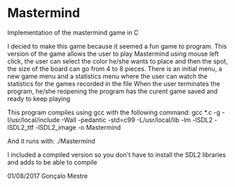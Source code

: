 # Mastermind
Implementation of the mastermind game in C

I decied to make this game because it seemed a fun game to program.
This version of the game allows the user to play Mastermind using mouse left click,
the user can select the color he/she wants to place and then the spot, the size of the 
board can go from 4 to 8 pieces.
There is an initial menu, a new game menu and a statistics menu where the user can watch the statistics for the games recorded in the file
When the user terminates the program, he/she reopening the program has the curent game saved and ready to keep playing


This program compiles using gcc with the following command:
gcc *.c -g -I/usr/local/include  -Wall -pedantic -std=c99 -L/usr/local/lib -lm -lSDL2 -lSDL2_ttf -lSDL2_image -o Mastermind

And it runs with:
./Mastermind

I included a compiled version so you don't have to install the SDL2 libraries and adds to be able to compile

01/08/2017
Gonçalo Mestre